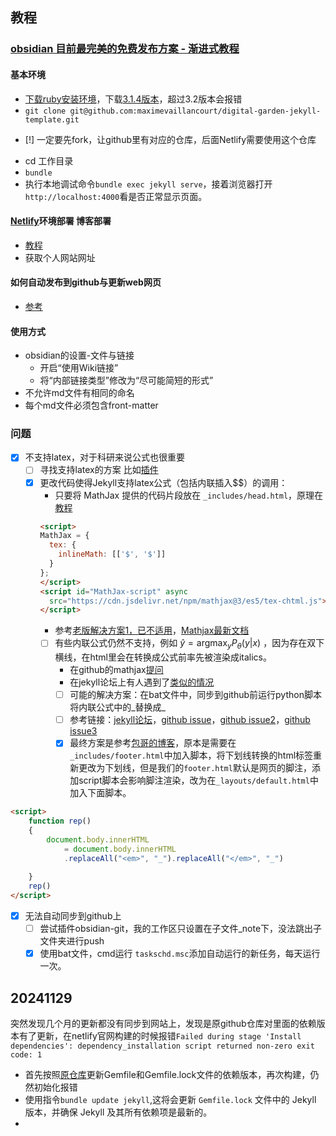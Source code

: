 ---
---

## 教程

### [ obsidian 目前最完美的免费发布方案 - 渐进式教程](https://www.nuomiphp.com/t/62d3d539b77c2c2aec6b748c.html)
####  基本环境
+ [下载ruby安装环境](https://blog.csdn.net/qq_62052372/article/details/129818531?ops_request_misc=%257B%2522request%255Fid%2522%253A%2522168821982816800185898214%2522%252C%2522scm%2522%253A%252220140713.130102334.pc%255Fall.%2522%257D&request_id=168821982816800185898214&biz_id=0&utm_medium=distribute.pc_search_result.none-task-blog-2~all~first_rank_ecpm_v1~times_rank-2-129818531-null-null.142^v88^koosearch_v1,239^v2^insert_chatgpt&utm_term=%20ruby%20%E8%AF%AD%E8%A8%80%E7%8E%AF%E5%A2%83%E5%AE%89%E8%A3%85&spm=1018.2226.3001.4187)，下载[3.1.4版本](https://objects.githubusercontent.com/github-production-release-asset-2e65be/78153411/14743bab-367c-4c52-ab6f-9bfa5efdd838?X-Amz-Algorithm=AWS4-HMAC-SHA256&X-Amz-Credential=AKIAIWNJYAX4CSVEH53A%2F20230701%2Fus-east-1%2Fs3%2Faws4_request&X-Amz-Date=20230701T164222Z&X-Amz-Expires=300&X-Amz-Signature=f5f360694f999d6abfc3dd7afe1862ab308e53e06f9a84cc9fe1cb1442aafbfd&X-Amz-SignedHeaders=host&actor_id=82803373&key_id=0&repo_id=78153411&response-content-disposition=attachment%3B%20filename%3Drubyinstaller-devkit-3.1.4-1-x64.exe&response-content-type=application%2Foctet-stream)，超过3.2版本会报错
+ `git clone git@github.com:maximevaillancourt/digital-garden-jekyll-template.git`
- [!] 一定要先fork，让github里有对应的仓库，后面Netlify需要使用这个仓库
+ cd 工作目录
+ `bundle`
+ 执行本地调试命令`bundle exec jekyll serve`，接着浏览器打开`http://localhost:4000`看是否正常显示页面。
	
#### [ Netlify](https://app.netlify.com/sites/cool-crisp-af8aed/overview)环境部署 博客部署
+ [教程](https://zhuanlan.zhihu.com/p/55252024)
+ 获取个人网站网址 

#### 如何自动发布到github与更新web网页
+ [参考](https://refinedmind.co/obsidian-jekyll-workflow)

#### 使用方式
+ obsidian的设置-文件与链接
	+ 开启“使用Wiki链接”
	+ 将“内部链接类型”修改为“尽可能简短的形式”
+ 不允许md文件有相同的命名
+ 每个md文件必须包含front-matter
### 问题
- [x] 不支持latex，对于科研来说公式也很重要
	- [ ]  寻找支持latex的方案 比如[插件](https://github.com/yoursamlan/pubsidian)
	- [x] 更改代码使得Jekyll支持latex公式（包括内联插入\$$）的调用：
		- 只要将 MathJax 提供的代码片段放在 `_includes/head.html`，原理在[教程](https://lloyar.github.io/2018/10/08/mathjax-in-jekyll.html)
		```HTML
		<script>
		MathJax = {
		  tex: {
		    inlineMath: [['$', '$']]
		  }
		};
		</script>
		<script id="MathJax-script" async
		  src="https://cdn.jsdelivr.net/npm/mathjax@3/es5/tex-chtml.js">
		</script>
		```
		- 参考[老版解决方案1，已不适用](https://www.zhblog.net/qa/inline-math-expressions.html)，[Mathjax最新文档](https://docs.mathjax.org/en/latest/web/start.html)
		- [ ] 有些内联公式仍然不支持，例如   $\hat{y}=\mathrm{argmax}_{y}P_{\theta}({y}|x)$ ，因为存在双下横线，在html里会在转换成公式前率先被渲染成italics。
			- 在github的mathjax[提问](https://github.com/mathjax/MathJax/issues/3067)
			- 在jekyll论坛上有人遇到了[类似的情况](https://talk.jekyllrb.com/t/jekyll-and-mathjax/5514)
			- [ ] 可能的解决方案：在bat文件中，同步到github前运行python脚本将内联公式中的_替换成\_
			- [ ] 参考链接：[jekyll论坛](https://talk.jekyllrb.com/t/jekyll-and-mathjax/5514)，[github issue](https://github.com/mathjax/MathJax/issues/3067)，[github issue2](https://github.com/mathjax/MathJax/issues/2757)，[github issue3](https://github.com/mathjax/MathJax/issues/830)
			- [x] 最终方案是参考[包哥的博客](https://baoyu.space/blog/Jekyll-Math.html)，原本是需要在`_includes/footer.html`中加入脚本，将下划线转换的html标签重新更改为下划线，但是我们的`footer.html`默认是网页的脚注，添加script脚本会影响脚注渲染，改为在`_layouts/default.html`中加入下面脚本。
```HTML
<script>
    function rep() 
    {
        document.body.innerHTML
            = document.body.innerHTML
            .replaceAll("<em>", "_").replaceAll("</em>", "_")
        
    }
    rep()
</script>
```
		
- [x] 无法自动同步到github上
	- [ ] 尝试插件obsidian-git，我的工作区只设置在子文件_note下，没法跳出子文件夹进行push 
	- [x] 使用bat文件，cmd运行 `taskschd.msc`添加自动运行的新任务，每天运行一次。
  
## 20241129
突然发现几个月的更新都没有同步到网站上，发现是原github仓库对里面的依赖版本有了更新，在netlify官网构建的时候报错`Failed during stage 'Install dependencies': dependency_installation script returned non-zero exit code: 1`
+ 首先按照[原仓库](https://github.com/maximevaillancourt/digital-garden-jekyll-template)更新Gemfile和Gemfile.lock文件的依赖版本，再次构建，仍然初始化报错
+ 使用指令`bundle update jekyll`,这将会更新 `Gemfile.lock` 文件中的 Jekyll 版本，并确保 Jekyll 及其所有依赖项是最新的。
+ 